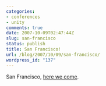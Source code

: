 ```yaml
---
categories:
- conferences
- unity
comments: true
date: 2007-10-09T02:47:44Z
slug: san-francisco
status: publish
title: San Francisco!
url: /blog/2007/10/09/san-francisco/
wordpress_id: "137"
---
```


San Francisco, [here we come](http://unity3d.com/unite/).

